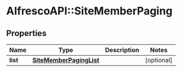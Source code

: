 # AlfrescoAPI::SiteMemberPaging

## Properties
Name | Type | Description | Notes
------------ | ------------- | ------------- | -------------
**list** | [**SiteMemberPagingList**](SiteMemberPagingList.md) |  | [optional] 


